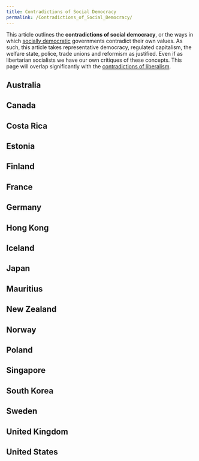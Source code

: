 ```yaml
---
title: Contradictions of Social Democracy
permalink: /Contradictions_of_Social_Democracy/
---
```


This article outlines the **contradictions of social democracy**, or the
ways in which [socially democratic](Social_Democracy "wikilink")
governments contradict their own values. As such, this article takes
representative democracy, regulated capitalism, the welfare state,
police, trade unions and reformism as justified. Even if as libertarian
socialists we have our own critiques of these concepts. This page will
overlap significantly with the [contradictions of
liberalism](contradictions_of_Liberalism "wikilink").

## Australia

## Canada

## Costa Rica

## Estonia

## Finland

## France

## Germany

## Hong Kong

## Iceland

## Japan

## Mauritius

## New Zealand

## Norway

## Poland

## Singapore

## South Korea

## Sweden

## United Kingdom

## United States